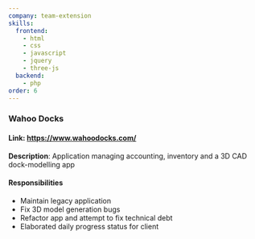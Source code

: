 ```yaml
---
company: team-extension
skills:
  frontend:
    - html
    - css
    - javascript
    - jquery
    - three-js
  backend:
    - php
order: 6
---
```


### Wahoo Docks

#### Link: https://www.wahoodocks.com/

**Description**: Application managing accounting, inventory and a 3D CAD dock-modelling app

#### Responsibilities

- Maintain legacy application
- Fix 3D model generation bugs
- Refactor app and attempt to fix technical debt
- Elaborated daily progress status for client
